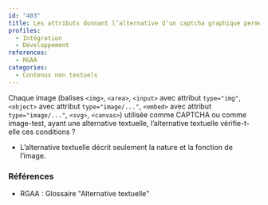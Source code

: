 ```yaml
---
id: "403"
title: Les attributs donnant l’alternative d’un captcha graphique permettent de comprendre sa nature et sa fonction.
profiles:
  - Intégration
  - Développement
references:
  - RGAA
categories:
  - Contenus non textuels
---
```


Chaque image (balises `<img>`, `<area>`, `<input>` avec attribut `type="img"`, `<object>` avec attribut `type="image/..."`, `<embed>` avec attribut `type="image/..."`, `<svg>`, `<canvas>`) utilisée comme CAPTCHA ou comme image-test, ayant une alternative textuelle, l’alternative textuelle vérifie-t-elle ces conditions ?

* L’alternative textuelle décrit seulement la nature et la fonction de l’image.


### Références

*   RGAA : Glossaire "Alternative textuelle"
